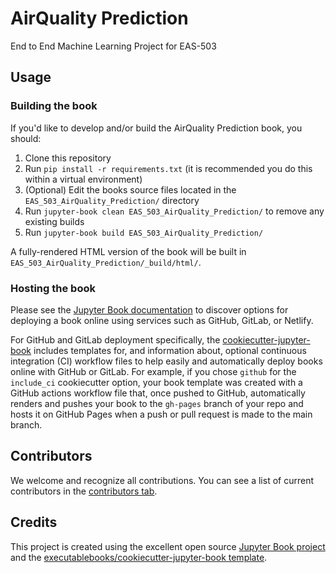 # AirQuality Prediction

End to End Machine Learning Project for EAS-503

## Usage

### Building the book

If you'd like to develop and/or build the AirQuality Prediction book, you should:

1. Clone this repository
2. Run `pip install -r requirements.txt` (it is recommended you do this within a virtual environment)
3. (Optional) Edit the books source files located in the `EAS_503_AirQuality_Prediction/` directory
4. Run `jupyter-book clean EAS_503_AirQuality_Prediction/` to remove any existing builds
5. Run `jupyter-book build EAS_503_AirQuality_Prediction/`

A fully-rendered HTML version of the book will be built in `EAS_503_AirQuality_Prediction/_build/html/`.

### Hosting the book

Please see the [Jupyter Book documentation](https://jupyterbook.org/publish/web.html) to discover options for deploying a book online using services such as GitHub, GitLab, or Netlify.

For GitHub and GitLab deployment specifically, the [cookiecutter-jupyter-book](https://github.com/executablebooks/cookiecutter-jupyter-book) includes templates for, and information about, optional continuous integration (CI) workflow files to help easily and automatically deploy books online with GitHub or GitLab. For example, if you chose `github` for the `include_ci` cookiecutter option, your book template was created with a GitHub actions workflow file that, once pushed to GitHub, automatically renders and pushes your book to the `gh-pages` branch of your repo and hosts it on GitHub Pages when a push or pull request is made to the main branch.

## Contributors

We welcome and recognize all contributions. You can see a list of current contributors in the [contributors tab](https://github.com/saket027/EAS_503_AirQuality_Prediction/graphs/contributors).

## Credits

This project is created using the excellent open source [Jupyter Book project](https://jupyterbook.org/) and the [executablebooks/cookiecutter-jupyter-book template](https://github.com/executablebooks/cookiecutter-jupyter-book).
